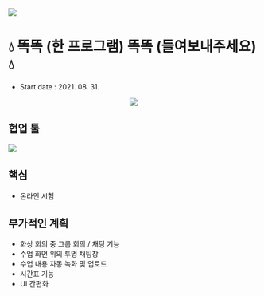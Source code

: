 <img src="https://capsule-render.vercel.app/api?type=soft&color=33b9cc&height=300&section=header&text=DDOK DDOK&fontSize=90&animation=twinkling&fontAlign=48&desc=Graduation project of DCU students.&descAlignY=65&descAlign=62" />


# :droplet: 똑똑 (한 프로그램) 똑똑 (들여보내주세요) :droplet:
- Start date : 2021. 08. 31.
<p align= 'center'>
<a href="https://github.com/choisunghwan/ddokddok/labels/Idea">
    <img src="https://img.shields.io/badge/IDEA ISSUE-%23F7DF1E?&logoColor=black&style=for-the-badge&&logoColor=white"/>
  </a>
</p>

## 협업 툴
<img src="https://img.shields.io/badge/Slack-4A154B?style=flat-square&logo=Slack&logoColor=white"/></a>


## 핵심
- 온라인 시험

## 부가적인 계획
- 화상 회의 중 그룹 회의 / 채팅 기능
- 수업 화면 위의 투명 채팅창
- 수업 내용 자동 녹화 및 업로드
- 시간표 기능
- UI 간편화
